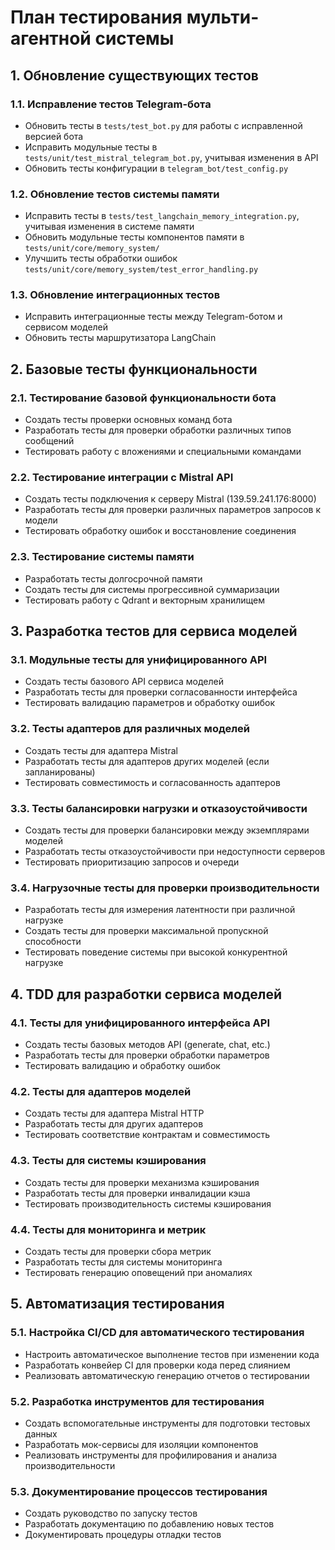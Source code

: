 # План тестирования мульти-агентной системы

## 1. Обновление существующих тестов

### 1.1. Исправление тестов Telegram-бота
- Обновить тесты в `tests/test_bot.py` для работы с исправленной версией бота
- Исправить модульные тесты в `tests/unit/test_mistral_telegram_bot.py`, учитывая изменения в API
- Обновить тесты конфигурации в `telegram_bot/test_config.py`

### 1.2. Обновление тестов системы памяти
- Исправить тесты в `tests/test_langchain_memory_integration.py`, учитывая изменения в системе памяти
- Обновить модульные тесты компонентов памяти в `tests/unit/core/memory_system/` 
- Улучшить тесты обработки ошибок `tests/unit/core/memory_system/test_error_handling.py`

### 1.3. Обновление интеграционных тестов
- Исправить интеграционные тесты между Telegram-ботом и сервисом моделей
- Обновить тесты маршрутизатора LangChain

## 2. Базовые тесты функциональности

### 2.1. Тестирование базовой функциональности бота
- Создать тесты проверки основных команд бота
- Разработать тесты для проверки обработки различных типов сообщений
- Тестировать работу с вложениями и специальными командами

### 2.2. Тестирование интеграции с Mistral API
- Создать тесты подключения к серверу Mistral (139.59.241.176:8000)
- Разработать тесты для проверки различных параметров запросов к модели
- Тестировать обработку ошибок и восстановление соединения

### 2.3. Тестирование системы памяти
- Разработать тесты долгосрочной памяти
- Создать тесты для системы прогрессивной суммаризации
- Тестировать работу с Qdrant и векторным хранилищем

## 3. Разработка тестов для сервиса моделей

### 3.1. Модульные тесты для унифицированного API
- Создать тесты базового API сервиса моделей
- Разработать тесты для проверки согласованности интерфейса
- Тестировать валидацию параметров и обработку ошибок

### 3.2. Тесты адаптеров для различных моделей
- Создать тесты для адаптера Mistral
- Разработать тесты для адаптеров других моделей (если запланированы)
- Тестировать совместимость и согласованность адаптеров

### 3.3. Тесты балансировки нагрузки и отказоустойчивости
- Создать тесты для проверки балансировки между экземплярами моделей
- Разработать тесты отказоустойчивости при недоступности серверов
- Тестировать приоритизацию запросов и очереди

### 3.4. Нагрузочные тесты для проверки производительности
- Разработать тесты для измерения латентности при различной нагрузке
- Создать тесты для проверки максимальной пропускной способности
- Тестировать поведение системы при высокой конкурентной нагрузке

## 4. TDD для разработки сервиса моделей

### 4.1. Тесты для унифицированного интерфейса API
- Создать тесты базовых методов API (generate, chat, etc.)
- Разработать тесты для проверки обработки параметров
- Тестировать валидацию и обработку ошибок

### 4.2. Тесты для адаптеров моделей
- Создать тесты для адаптера Mistral HTTP
- Разработать тесты для других адаптеров
- Тестировать соответствие контрактам и совместимость

### 4.3. Тесты для системы кэширования
- Создать тесты для проверки механизма кэширования
- Разработать тесты для проверки инвалидации кэша
- Тестировать производительность системы кэширования

### 4.4. Тесты для мониторинга и метрик
- Создать тесты для проверки сбора метрик
- Разработать тесты для системы мониторинга
- Тестировать генерацию оповещений при аномалиях

## 5. Автоматизация тестирования

### 5.1. Настройка CI/CD для автоматического тестирования
- Настроить автоматическое выполнение тестов при изменении кода
- Разработать конвейер CI для проверки кода перед слиянием
- Реализовать автоматическую генерацию отчетов о тестировании

### 5.2. Разработка инструментов для тестирования
- Создать вспомогательные инструменты для подготовки тестовых данных
- Разработать мок-сервисы для изоляции компонентов
- Реализовать инструменты для профилирования и анализа производительности

### 5.3. Документирование процессов тестирования
- Создать руководство по запуску тестов
- Разработать документацию по добавлению новых тестов
- Документировать процедуры отладки тестов 